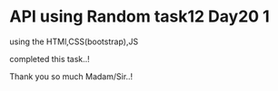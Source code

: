# API using Random task12 Day20 1

using the HTMl,CSS(bootstrap),JS

completed this task..!

Thank you so much Madam/Sir..!